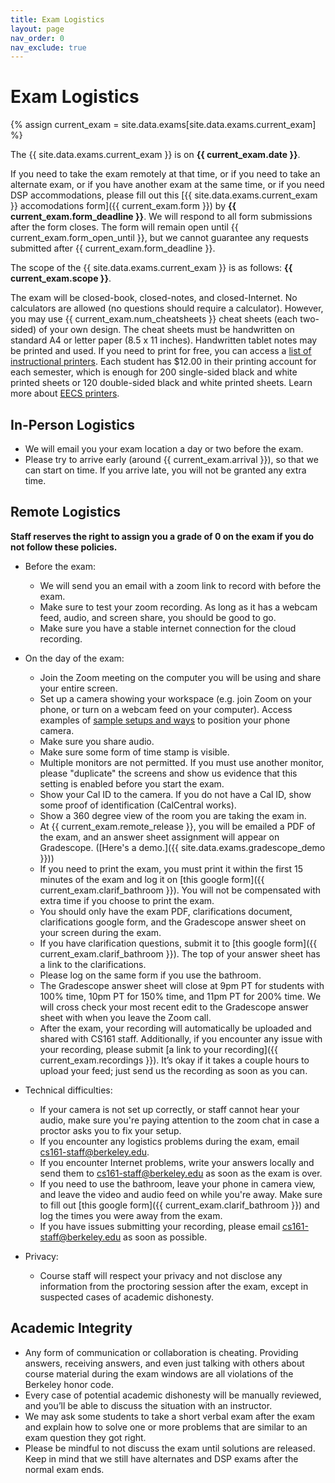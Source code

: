 ```yaml
---
title: Exam Logistics
layout: page
nav_order: 0
nav_exclude: true
---
```



# Exam Logistics

{% assign current_exam = site.data.exams[site.data.exams.current_exam] %}

The {{ site.data.exams.current_exam }} is on <strong>{{ current_exam.date }}</strong>.<br>

If you need to take the exam remotely at that time, or if you need to take an alternate exam, or if you have another exam at the same time, or if you need DSP accommodations, please fill out this [{{ site.data.exams.current_exam }} accomodations form]({{ current_exam.form }}) by <strong>{{ current_exam.form_deadline }}</strong>. We will respond to all form submissions after the form closes. The form will remain open until {{ current_exam.form_open_until }}, but we cannot guarantee any requests submitted after {{ current_exam.form_deadline }}.<br>

The scope of the {{ site.data.exams.current_exam }} is as follows: <strong>{{ current_exam.scope }}</strong>.<br>

The exam will be closed-book, closed-notes, and closed-Internet. No calculators are allowed (no questions should require a calculator). However, you may use {{ current_exam.num_cheatsheets }} cheat sheets (each two-sided) of your own design. The cheat sheets must be handwritten on standard A4 or letter paper (8.5 x 11 inches). Handwritten tablet notes may be printed and used. If you need to print for free, you can access a [list of instructional printers](https://wprint.eecs.berkeley.edu:9192/user). Each student has $12.00 in their printing account for each semester, which is enough for 200 single-sided black and white printed sheets or 120 double-sided black and white printed sheets. Learn more about [EECS printers](https://inst.eecs.berkeley.edu/cgi-bin/pub.cgi?file=printers.help).


## In-Person Logistics

- We will email you your exam location a day or two before the exam.
- Please try to arrive early (around {{ current_exam.arrival }}), so that we can start on time. If you arrive late, you will not be granted any extra time.


## Remote Logistics


**Staff reserves the right to assign you a grade of 0 on the exam if you do not follow these policies.**

- Before the exam:
    - We will send you an email with a zoom link to record with before the exam.
    - Make sure to test your zoom recording. As long as it has a webcam feed, audio, and screen share, you should be good to go.
    - Make sure you have a stable internet connection for the cloud recording.
- On the day of the exam:
    - Join the Zoom meeting on the computer you will be using and share your entire screen.
    - Set up a camera showing your workspace (e.g. join Zoom on your phone, or turn on a webcam feed on your computer). Access examples of [sample setups and ways](https://fa22.cs161.org/sample-setups) to position your phone camera.
    - Make sure you share audio.
    - Make sure some form of time stamp is visible.
    - Multiple monitors are not permitted. If you must use another monitor, please "duplicate" the screens and show us evidence that this setting is enabled before you start the exam.
    - Show your Cal ID to the camera. If you do not have a Cal ID, show some proof of identification (CalCentral works).
    - Show a 360 degree view of the room you are taking the exam in.
    - At {{ current_exam.remote_release }}, you will be emailed a PDF of the exam, and an answer sheet assignment will appear on Gradescope. ([Here's a demo.]({{ site.data.exams.gradescope_demo }}))
    - If you need to print the exam, you must print it within the first 15 minutes of the exam and log it on [this google form]({{ current_exam.clarif_bathroom }}). You will not be compensated with extra time if you choose to print the exam.
    - You should only have the exam PDF, clarifications document, clarifications google form, and the Gradescope answer sheet on your screen during the exam.
    - If you have clarification questions, submit it to [this google form]({{ current_exam.clarif_bathroom }}). The top of your answer sheet has a link to the clarifications.
    - Please log on the same form if you use the bathroom.
    - The Gradescope answer sheet will close at 9pm PT for students with 100% time, 10pm PT for 150% time, and 11pm PT for 200% time. We will cross check your most recent edit to the Gradescope answer sheet with when you leave the Zoom call.
    - After the exam, your recording will automatically be uploaded and shared with CS161 staff. 
    Additionally, if you encounter any issue with your recording, please submit [a link to your recording]({{ current_exam.recordings }}). It’s okay if it takes a couple hours to upload your feed; just send us the recording as soon as you can.

- Technical difficulties:
    - If your camera is not set up correctly, or staff cannot hear your audio, make sure you're paying attention to the zoom chat in case a proctor asks you to fix your setup.
    - If you encounter any logistics problems during the exam, email [cs161-staff@berkeley.edu](mailto:cs161-staff@berkeley.edu).
    - If you encounter Internet problems, write your answers locally and send them to [cs161-staff@berkeley.edu](mailto:cs161-staff@berkeley.edu) as soon as the exam is over.
    - If you need to use the bathroom, leave your phone in camera view, and leave the video and audio feed on while you're away. Make sure to fill out [this google form]({{ current_exam.clarif_bathroom }}) and log the times you were away from the exam.
    - If you have issues submitting your recording, please email [cs161-staff@berkeley.edu](mailto:cs161-staff@berkeley.edu) as soon as possible.
- Privacy:
    - Course staff will respect your privacy and not disclose any information from the proctoring session after the exam, except in suspected cases of academic dishonesty.


## Academic Integrity


- Any form of communication or collaboration is cheating. Providing answers, receiving answers, and even just talking with others about course material during the exam windows are all violations of the Berkeley honor code.
- Every case of potential academic dishonesty will be manually reviewed, and you’ll be able to discuss the situation with an instructor.
- We may ask some students to take a short verbal exam after the exam and explain how to solve one or more problems that are similar to an exam question they got right.
- Please be mindful to not discuss the exam until solutions are released. Keep in mind that we still have alternates and DSP exams after the normal exam ends.
